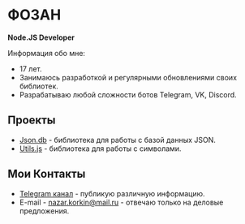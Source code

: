 # ФОЗАН

**Node.JS Developer**

Информация обо мне:

* 17 лет.
* Занимаюсь разработкой и регулярными обновлениями своих библиотек.
* Разрабатываю любой сложности ботов Telegram, VK, Discord.

## Проекты

* [Json.db](https://github.com/Fozan-Developer/json.db) - библиотека для работы с базой данных JSON.
* [Utils.js](https://github.com/Fozan-Developer/utils.js) - библиотека для работы с символами.

## Мои Контакты

* [Telegram канал](https://t.me/fozan_inc) - публикую различную информацию.
* E-mail - nazar.korkin@mail.ru - отвечаю только на деловые предложения.
